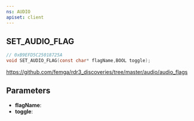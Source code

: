 ```yaml
---
ns: AUDIO
apiset: client
---
```

## SET_AUDIO_FLAG

```c
// 0xB9EFD5C25018725A
void SET_AUDIO_FLAG(const char* flagName,BOOL toggle);
```

https://github.com/femga/rdr3_discoveries/tree/master/audio/audio_flags

## Parameters
* **flagName**:
* **toggle**:



